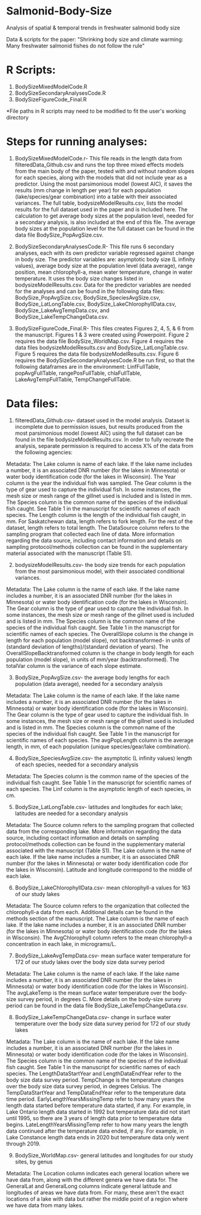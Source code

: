# Salmonid-Body-Size
Analysis of spatial &amp; temporal trends in freshwater salmonid body size

Data & scripts for the paper: "Shrinking body size and climate warming: Many freshwater salmonid fishes do not follow the rule"

# R Scripts:
1) BodySizeMixedModelCode.R
2) BodySizeSecondaryAnalysesCode.R
3) BodySizeFigureCode_Final.R

*File paths in R scripts may need to be modified to fit the user's working directory

# Steps for running analyses:
1) BodySizeMixedModelCode.r- This file reads in the length data from filteredData_Github.csv and runs the top three mixed effects models from the main body of the paper, tested with and without random slopes for each species, along with the models that did not include year as a predictor. Using the most parsimonious model (lowest AIC), it saves the results (mm change in length per year) for each population (lake/species/gear combination) into a table with their associated variances. The full table,  bodysizeModelResults.csv, lists the model results for the full dataset used in the paper and is included here. The calculation to get average body sizes at the population level, needed for a secondary analysis, is also included at the end of this file. The average body sizes at the population level for the full dataset can be found in the data file BodySize_PopAvgSize.csv.

2) BodySizeSecondaryAnalysesCode.R- This file runs 6 secondary analyses, each with its own predictor variable regressed against change in body size. The predictor variables are: asymptotic body size (L infinity values), average body size at the population level (data average), range position, mean chlorophyll-a, mean water temperature, change in water temperature. It uses the body size changes listed in bodysizeModelResults.csv. Data for the predictor variables are needed for the analyses and can be found in the following data files: BodySize_PopAvgSize.csv, BodySize_SpeciesAvgSize.csv, BodySize_LatLongTable.csv, BodySize_LakeChlorophyllData.csv, BodySize_LakeAvgTempData.csv, and BodySize_LakeTempChangeData.csv.

3) BodySizeFigureCode_Final.R- This files creates Figures 2, 4, 5, & 6 from the manuscript. Figures 1 & 3 were created using Powerpoint. Figure 2 requires the data file BodySize_WorldMap.csv. Figure 4 requires the data files bodysizeModelResults.csv and BodySize_LatLongTable.csv. Figure 5 requires the data file bodysizeModelResults.csv. Figure 6 requires the BodySizeSecondaryAnalysesCode.R be run first, so that the following dataframes are in the environment: LinfFullTable, popAvgFullTable, rangePosFullTable, chlaFullTable, LakeAvgTempFullTable, TempChangeFullTable.


# Data files:
1) filteredData_Github.csv- dataset used in the model analysis. Dataset is incomplete due to permission issues, but results produced from the most parsimonious model (lowest AIC) using the full dataset can be found in the file bodysizeModelResults.csv. In order to fully recreate the analysis, separate permission is required to access X% of the data from the following agencies:


Metadata: The Lake column is name of each lake. If the lake name includes a number, it is an associated DNR number (for the lakes in Minnesota) or water body identification code (for the lakes in Wisconsin). The Year column is the year the individual fish was sampled. The Gear column is the type of gear used to capture the individual fish. In some instances, the mesh size or mesh range of the gillnet used is included and is listed in mm. The Species column is the common name of the species of the individual fish caught. See Table 1 in the manuscript for scientific names of each species. The Length column is the length of the individual fish caught, in mm. For Saskatchewan data, length refers to fork length. For the rest of the dataset, length refers to total length. The DataSource column refers to the sampling program that collected each line of data. More information regarding the data source, including contact information and details on sampling protocol/methods collection can be found in the supplementary material associated with the manuscript (Table S1).


2) bodysizeModelResults.csv- the body size trends for each population from the most parsimonious model, with their associated conditional variances. 

Metadata: The Lake column is the name of each lake. If the lake name includes a number, it is an associated DNR number (for the lakes in Minnesota) or water body identification code (for the lakes in Wisconsin). The Gear column is the type of gear used to capture the individual fish. In some instances, the mesh size or mesh range of the gillnet used is included and is listed in mm. The Species column is the common name of the species of the individual fish caught. See Table 1 in the manuscript for scientific names of each species. The OverallSlope column is the change in length for each population (model slope), not backtransformed- in units of (standard deviation of lengths)/(standard deviation of years). The OverallSlopeBacktransformed column is the change in body length for each population (model slope), in units of mm/year (backtransformed). The totalVar column is the variance of each slope estimate.


3) BodySize_PopAvgSize.csv- the average body lengths for each population (data average), needed for a secondary analysis

Metadata: The Lake column is the name of each lake. If the lake name includes a number, it is an associated DNR number (for the lakes in Minnesota) or water body identification code (for the lakes in Wisconsin). The Gear column is the type of gear used to capture the individual fish. In some instances, the mesh size or mesh range of the gillnet used is included and is listed in mm. The Species column is the common name of the species of the individual fish caught. See Table 1 in the manuscript for scientific names of each species. The avgPopLength column is the average length, in mm, of each population (unique species/gear/lake combination).


4) BodySize_SpeciesAvgSize.csv- the asymptotic (L infinity values) length of each species, needed for a secondary analysis

Metadata: The Species column is the common name of the species of the individual fish caught. See Table 1 in the manuscript for scientific names of each species. The Linf column is the asymptotic length of each species, in cm.


5) BodySize_LatLongTable.csv- latitudes and longitudes for each lake; latitudes are needed for a secondary analysis

Metadata: The Source column refers to the sampling program that collected data from the corresponding lake. More information regarding the data source, including contact information and details on sampling protocol/methods collection can be found in the supplementary material associated with the manuscript (Table S1). The Lake column is the name of each lake. If the lake name includes a number, it is an associated DNR number (for the lakes in Minnesota) or water body identification code (for the lakes in Wisconsin). Latitude and longitude correspond to the middle of each lake.


6) BodySize_LakeChlorophyllData.csv- mean chlorophyll-a values for 163 of our study lakes

Metadata: The Source column refers to the organization that collected the chlorophyll-a data from each. Additional details can be found in the methods section of the manuscript. The Lake column is the name of each lake. If the lake name includes a number, it is an associated DNR number (for the lakes in Minnesota) or water body identification code (for the lakes in Wisconsin). The AvgChlorophyll column refers to the mean chlorophyll-a concentration in each lake, in micrograms/L.


7) BodySize_LakeAvgTempData.csv- mean surface water temperature for 172 of our study lakes over the body size data survey period

Metadata: The Lake column is the name of each lake. If the lake name includes a number, it is an associated DNR number (for the lakes in Minnesota) or water body identification code (for the lakes in Wisconsin). The avgLakeTemp is the mean surface water temperature over the body-size survey period, in degrees C. More details on the body-size survey period can be found in the data file BodySize_LakeTempChangeData.csv.


8) BodySize_LakeTempChangeData.csv- change in surface water temperature over the body size data survey period for 172 of our study lakes

Metadata: The Lake column is the name of each lake. If the lake name includes a number, it is an associated DNR number (for the lakes in Minnesota) or water body identification code (for the lakes in Wisconsin). The Species column is the common name of the species of the individual fish caught. See Table 1 in the manuscript for scientific names of each species. The LengthDataStartYear and LengthDataEndYear refer to the body size data survey period. TempChange is the temperature changes over the body size data survey period, in degrees Celsius. The TempDataStartYear and TempDataEndYear refer to the temperature data time period. EarlyLengthYearsMissingTemp refer to how many years the length data started before temperature data started, if any. For example, in Lake Ontario length data started in 1992 but temperature data did not start until 1995, so there are 3 years of length data prior to temperature data begins. LateLengthYearsMissingTemp refer to how many years the length data continued after the temperature data ended, if any. For example, in Lake Constance length data ends in 2020 but temperature data only went through 2019.

9) BodySize_WorldMap.csv- general latitudes and longitudes for our study sites, by genus

Metadata: The Location column indicates each general location where we have data from, along with the different genera we have data for. The GeneralLat and GeneralLong columns indicate general latitude and longitudes of areas we have data from. For many, these aren't the exact locations of a lake with data but rather the middle point of a region where we have data from many lakes.
